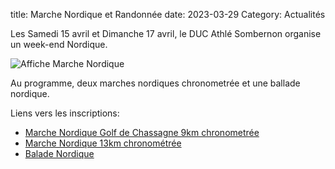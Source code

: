 title: Marche Nordique et Randonnée
date: 2023-03-29
Category: Actualités

Les Samedi 15 avril et Dimanche 17 avril, le DUC Athlé Sombernon organise 
un week-end Nordique.

![Affiche Marche Nordique](/images/mn-2023-affiche.jpg)

Au programme, deux marches nordiques chronometrée et une ballade nordique.

Liens vers les inscriptions:

- [Marche Nordique Golf de Chassagne 9km chronometrée](https://www.sportinnovation.fr/inscription3.1/inscription.php?crs=5711)
- [Marche Nordique 13km chronométrée](https://www.sportinnovation.fr/inscription3.1/inscription.php?crs=5713)
- [Balade Nordique](https://www.sportinnovation.fr/inscription3.1/inscription.php?crs=5712)

